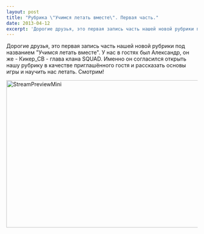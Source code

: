 ```yaml
---
layout: post
title: "Рубрика \"Учимся летать вместе\". Первая часть."
date: 2013-04-12
excerpt: 'Дорогие друзья, это первая запись часть нашей новой рубрики под названием "Учимся летать вместе". У нас в гостях был Александр, он же - Кикер_СВ - глава клана SQUAD...'
---
```


Дорогие друзья, это первая запись часть нашей новой рубрики под названием "Учимся летать вместе". У нас в гостях был Александр, он же - Кикер_СВ - глава клана SQUAD. Именно он согласился открыть нашу рубрику в качестве приглашённого гостя и рассказать основы игры и научить нас летать. Смотрим!

<a href="http://gamersoul.ru/wp-content/uploads/2013/04/StreamPreviewMini.png"><img class="wp-image-1933 aligncenter" alt="StreamPreviewMini" src="http://gamersoul.ru/wp-content/uploads/2013/04/StreamPreviewMini.png" width="623" height="389" /></a>